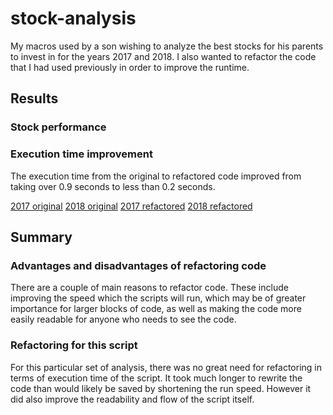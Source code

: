 # stock-analysis
My macros used by a son wishing to analyze the best stocks for his parents to invest in for the years 2017 and 2018. I also wanted to refactor the code that I had used previously in order to improve the runtime.

## Results

### Stock performance


### Execution time improvement
The execution time from the original to refactored code improved from taking over 0.9 seconds to less than 0.2 seconds.

[2017 original](https://github.com/MServ/stock-analysis/blob/main/Resources/VBA_Original_2017.png)
[2018 original](https://github.com/MServ/stock-analysis/blob/main/Resources/VBA_Original_2018.png)
[2017 refactored](https://github.com/MServ/stock-analysis/blob/main/Resources/VBA_Challenge_2017.png)
[2018 refactored](https://github.com/MServ/stock-analysis/blob/main/Resources/VBA_Challenge_2018.png)

## Summary

### Advantages and disadvantages of refactoring code
There are a couple of main reasons to refactor code. These include improving the speed which the scripts will run, which may be of greater importance for larger blocks of code, as well as making the code more easily readable for anyone who needs to see the code.

### Refactoring for this script
For this particular set of analysis, there was no great need for refactoring in terms of execution time of the script. It took much longer to rewrite the code than would likely be saved by shortening the run speed. However it did also improve the readability and flow of the script itself.